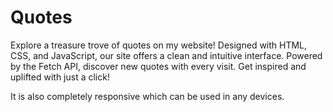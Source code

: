 # Quotes

Explore a treasure trove of quotes on my website! Designed with HTML, CSS, and JavaScript, our site offers a clean and intuitive interface. Powered by the Fetch API, discover new quotes with every visit. Get inspired and uplifted with just a click!

It is also completely responsive which can be used in any devices.
